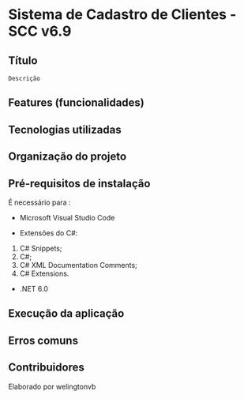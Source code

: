# Sistema de Cadastro de Clientes - SCC v6.9

## Título

	Descrição

## Features (funcionalidades)

## Tecnologias utilizadas

## Organização do projeto

## Pré-requisitos de instalação

É necessário para :

* Microsoft Visual Studio Code

* Extensões do C#:

1. C# Snippets;
2. C#;
3. C# XML Documentation Comments;
4. C# Extensions.

* .NET 6.0

## Execução da aplicação

## Erros comuns

## Contribuidores

Elaborado por welingtonvb